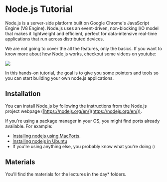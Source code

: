 # Node.js Tutorial

Node.js is a server-side platform built on Google Chrome's JavaScript Engine (V8 Engine). Node.js uses an event-driven, non-blocking I/O model that makes it lightweight and efficient, perfect for data-intensive real-time applications that run across distributed devices.

We are not going to cover the all the features, only the basics. If you want to know more about how Node.js works, checkout some videos on youtube:

[![](http://img.youtube.com/vi/jOupHNvDIq8/0.jpg)](http://www.youtube.com/watch?v=jOupHNvDIq8 "")


In this hands-on tutorial, the goal is to give you some pointers and tools so you can start building your own node.js applications.


## Installation
You can install Node.js by following the instructions from the Node.js project webpage ([https://nodejs.org/en/](https://nodejs.org/en/)).

If you're using a package manager in your OS, you might find ports already available. For example:
- [Installing nodejs using MacPorts](https://jonlabelle.com/snippets/view/shell/install-nodejs-macport). 
- [Installing nodejs in Ubuntu](https://websiteforstudents.com/install-the-latest-node-js-and-nmp-packages-on-ubuntu-16-04-18-04-lts/)
- If you're using anything else, you probably know what you're doing :)

## Materials
You'll find the materials for the lectures in the day* folders.

